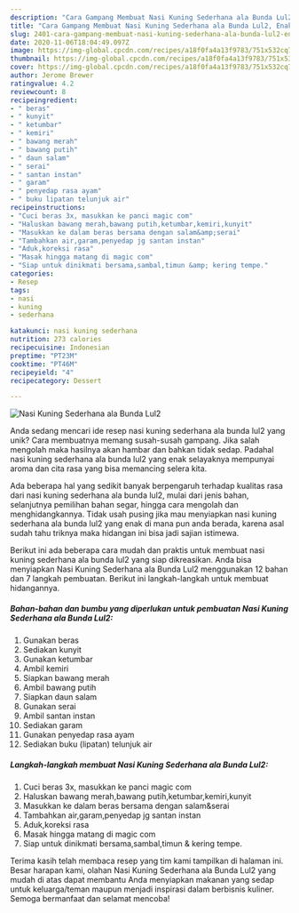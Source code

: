 ```yaml
---
description: "Cara Gampang Membuat Nasi Kuning Sederhana ala Bunda Lul2, Enak"
title: "Cara Gampang Membuat Nasi Kuning Sederhana ala Bunda Lul2, Enak"
slug: 2401-cara-gampang-membuat-nasi-kuning-sederhana-ala-bunda-lul2-enak
date: 2020-11-06T18:04:49.097Z
image: https://img-global.cpcdn.com/recipes/a18f0fa4a13f9783/751x532cq70/nasi-kuning-sederhana-ala-bunda-lul2-foto-resep-utama.jpg
thumbnail: https://img-global.cpcdn.com/recipes/a18f0fa4a13f9783/751x532cq70/nasi-kuning-sederhana-ala-bunda-lul2-foto-resep-utama.jpg
cover: https://img-global.cpcdn.com/recipes/a18f0fa4a13f9783/751x532cq70/nasi-kuning-sederhana-ala-bunda-lul2-foto-resep-utama.jpg
author: Jerome Brewer
ratingvalue: 4.2
reviewcount: 8
recipeingredient:
- " beras"
- " kunyit"
- " ketumbar"
- " kemiri"
- " bawang merah"
- " bawang putih"
- " daun salam"
- " serai"
- " santan instan"
- " garam"
- " penyedap rasa ayam"
- " buku lipatan telunjuk air"
recipeinstructions:
- "Cuci beras 3x, masukkan ke panci magic com"
- "Haluskan bawang merah,bawang putih,ketumbar,kemiri,kunyit"
- "Masukkan ke dalam beras bersama dengan salam&amp;serai"
- "Tambahkan air,garam,penyedap jg santan instan"
- "Aduk,koreksi rasa"
- "Masak hingga matang di magic com"
- "Siap untuk dinikmati bersama,sambal,timun &amp; kering tempe."
categories:
- Resep
tags:
- nasi
- kuning
- sederhana

katakunci: nasi kuning sederhana 
nutrition: 273 calories
recipecuisine: Indonesian
preptime: "PT23M"
cooktime: "PT46M"
recipeyield: "4"
recipecategory: Dessert

---
```



![Nasi Kuning Sederhana ala Bunda Lul2](https://img-global.cpcdn.com/recipes/a18f0fa4a13f9783/751x532cq70/nasi-kuning-sederhana-ala-bunda-lul2-foto-resep-utama.jpg)

Anda sedang mencari ide resep nasi kuning sederhana ala bunda lul2 yang unik? Cara membuatnya memang susah-susah gampang. Jika salah mengolah maka hasilnya akan hambar dan bahkan tidak sedap. Padahal nasi kuning sederhana ala bunda lul2 yang enak selayaknya mempunyai aroma dan cita rasa yang bisa memancing selera kita.

Ada beberapa hal yang sedikit banyak berpengaruh terhadap kualitas rasa dari nasi kuning sederhana ala bunda lul2, mulai dari jenis bahan, selanjutnya pemilihan bahan segar, hingga cara mengolah dan menghidangkannya. Tidak usah pusing jika mau menyiapkan nasi kuning sederhana ala bunda lul2 yang enak di mana pun anda berada, karena asal sudah tahu triknya maka hidangan ini bisa jadi sajian istimewa.




Berikut ini ada beberapa cara mudah dan praktis untuk membuat nasi kuning sederhana ala bunda lul2 yang siap dikreasikan. Anda bisa menyiapkan Nasi Kuning Sederhana ala Bunda Lul2 menggunakan 12 bahan dan 7 langkah pembuatan. Berikut ini langkah-langkah untuk membuat hidangannya.

<!--inarticleads1-->

##### Bahan-bahan dan bumbu yang diperlukan untuk pembuatan Nasi Kuning Sederhana ala Bunda Lul2:

1. Gunakan  beras
1. Sediakan  kunyit
1. Gunakan  ketumbar
1. Ambil  kemiri
1. Siapkan  bawang merah
1. Ambil  bawang putih
1. Siapkan  daun salam
1. Gunakan  serai
1. Ambil  santan instan
1. Sediakan  garam
1. Gunakan  penyedap rasa ayam
1. Sediakan  buku (lipatan) telunjuk air




<!--inarticleads2-->

##### Langkah-langkah membuat Nasi Kuning Sederhana ala Bunda Lul2:

1. Cuci beras 3x, masukkan ke panci magic com
1. Haluskan bawang merah,bawang putih,ketumbar,kemiri,kunyit
1. Masukkan ke dalam beras bersama dengan salam&amp;serai
1. Tambahkan air,garam,penyedap jg santan instan
1. Aduk,koreksi rasa
1. Masak hingga matang di magic com
1. Siap untuk dinikmati bersama,sambal,timun &amp; kering tempe.




Terima kasih telah membaca resep yang tim kami tampilkan di halaman ini. Besar harapan kami, olahan Nasi Kuning Sederhana ala Bunda Lul2 yang mudah di atas dapat membantu Anda menyiapkan makanan yang sedap untuk keluarga/teman maupun menjadi inspirasi dalam berbisnis kuliner. Semoga bermanfaat dan selamat mencoba!
